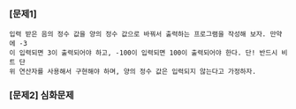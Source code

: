 ### [문제1]
```
입력 받은 음의 정수 값을 양의 정수 값으로 바꿔서 출력하는 프로그램을 작성해 보자. 만약에 -3
이 입력되면 3이 출력되어야 하고, -100이 입력되면 100이 출력되어야 한다. 단! 반드시 비트 단
위 연산자를 사용해서 구현해야 하며, 양의 정수 값은 입력되지 않는다고 가정하자.
```


### [문제2] 심화문제
<!--
```
사용자로부터 입력 받은 값의 두배를 계산해서 출력해 주는 프로그램을 * (곱셈) 연산이 아닌, 비
트 쉬프트 연산(<< or >>)을 이용해서 구현해 보자. 
```
-->
